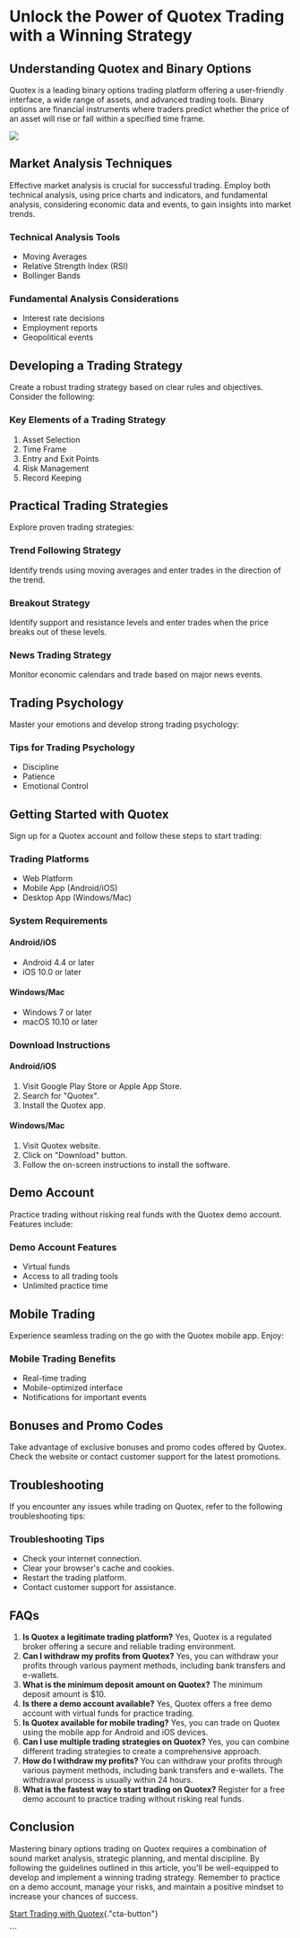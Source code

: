 # Unlock the Power of Quotex Trading with a Winning Strategy

## Understanding Quotex and Binary Options

Quotex is a leading binary options trading platform offering a
user-friendly interface, a wide range of assets, and advanced trading
tools. Binary options are financial instruments where traders predict
whether the price of an asset will rise or fall within a specified time
frame.

[![](https://static.quotex.io/files/4_en/300_250.jpg)](https://traff.sbs/brokerqxlid)

## Market Analysis Techniques

Effective market analysis is crucial for successful trading. Employ both
technical analysis, using price charts and indicators, and fundamental
analysis, considering economic data and events, to gain insights into
market trends.

### Technical Analysis Tools

-   Moving Averages
-   Relative Strength Index (RSI)
-   Bollinger Bands

### Fundamental Analysis Considerations

-   Interest rate decisions
-   Employment reports
-   Geopolitical events

## Developing a Trading Strategy

Create a robust trading strategy based on clear rules and objectives.
Consider the following:

### Key Elements of a Trading Strategy

1.  Asset Selection
2.  Time Frame
3.  Entry and Exit Points
4.  Risk Management
5.  Record Keeping

## Practical Trading Strategies

Explore proven trading strategies:

### Trend Following Strategy

Identify trends using moving averages and enter trades in the direction
of the trend.

### Breakout Strategy

Identify support and resistance levels and enter trades when the price
breaks out of these levels.

### News Trading Strategy

Monitor economic calendars and trade based on major news events.

## Trading Psychology

Master your emotions and develop strong trading psychology:

### Tips for Trading Psychology

-   Discipline
-   Patience
-   Emotional Control

## Getting Started with Quotex

Sign up for a Quotex account and follow these steps to start trading:

### Trading Platforms

-   Web Platform
-   Mobile App (Android/iOS)
-   Desktop App (Windows/Mac)

### System Requirements

#### Android/iOS

-   Android 4.4 or later
-   iOS 10.0 or later

#### Windows/Mac

-   Windows 7 or later
-   macOS 10.10 or later

### Download Instructions

#### Android/iOS

1.  Visit Google Play Store or Apple App Store.
2.  Search for "Quotex".
3.  Install the Quotex app.

#### Windows/Mac

1.  Visit Quotex website.
2.  Click on "Download" button.
3.  Follow the on-screen instructions to install the software.

## Demo Account

Practice trading without risking real funds with the Quotex demo
account. Features include:

### Demo Account Features

-   Virtual funds
-   Access to all trading tools
-   Unlimited practice time

## Mobile Trading

Experience seamless trading on the go with the Quotex mobile app. Enjoy:

### Mobile Trading Benefits

-   Real-time trading
-   Mobile-optimized interface
-   Notifications for important events

## Bonuses and Promo Codes

Take advantage of exclusive bonuses and promo codes offered by Quotex.
Check the website or contact customer support for the latest promotions.

## Troubleshooting

If you encounter any issues while trading on Quotex, refer to the
following troubleshooting tips:

### Troubleshooting Tips

-   Check your internet connection.
-   Clear your browser\'s cache and cookies.
-   Restart the trading platform.
-   Contact customer support for assistance.

## FAQs

1.  **Is Quotex a legitimate trading platform?** Yes, Quotex is a
    regulated broker offering a secure and reliable trading environment.
2.  **Can I withdraw my profits from Quotex?** Yes, you can withdraw
    your profits through various payment methods, including bank
    transfers and e-wallets.
3.  **What is the minimum deposit amount on Quotex?** The minimum
    deposit amount is \$10.
4.  **Is there a demo account available?** Yes, Quotex offers a free
    demo account with virtual funds for practice trading.
5.  **Is Quotex available for mobile trading?** Yes, you can trade on
    Quotex using the mobile app for Android and iOS devices.
6.  **Can I use multiple trading strategies on Quotex?** Yes, you can
    combine different trading strategies to create a comprehensive
    approach.
7.  **How do I withdraw my profits?** You can withdraw your profits
    through various payment methods, including bank transfers and
    e-wallets. The withdrawal process is usually within 24 hours.
8.  **What is the fastest way to start trading on Quotex?** Register for
    a free demo account to practice trading without risking real funds.

## Conclusion

Mastering binary options trading on Quotex requires a combination of
sound market analysis, strategic planning, and mental discipline. By
following the guidelines outlined in this article, you\'ll be
well-equipped to develop and implement a winning trading strategy.
Remember to practice on a demo account, manage your risks, and maintain
a positive mindset to increase your chances of success.

[Start Trading with
Quotex](\%22https://traff.sbs/brokerqxsignup\%22){."cta-button"}

\`\`\`

